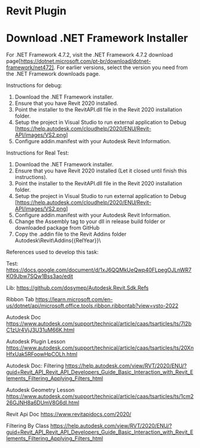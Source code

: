 
# Revit Plugin



# Download .NET Framework Installer

For .NET Framework 4.7.2, visit the .NET Framework 4.7.2 download page[https://dotnet.microsoft.com/pt-br/download/dotnet-framework/net472].
For earlier versions, select the version you need from the .NET Framework downloads page.

Instructions for debug:

1. Download the .NET Framework installer.
2. Ensure that you have Revit 2020 installed.
3. Point the installer to the RevitAPI.dll file in the Revit 2020 installation folder.
4. Setup the project in Visual Studio to run external application to Debug [https://help.autodesk.com/cloudhelp/2020/ENU/Revit-API/images/VS2.png]
5. Configure addin.manifest with your Autodesk Revit Information.

Instructions for Real Test:

1. Download the .NET Framework installer.
2. Ensure that you have Revit 2020 installed (Let it closed until finish this instructions).
3. Point the installer to the RevitAPI.dll file in the Revit 2020 installation folder.
4. Setup the project in Visual Studio to run external application to Debug [https://help.autodesk.com/cloudhelp/2020/ENU/Revit-API/images/VS2.png]
5. Configure addin.manifest with your Autodesk Revit Information.
6. Change the Assembly tag to your dll in release build folder or downloaded package from GitHub
7. Copy the .addin file to the Revit Addins folder Autodesk\Revit\Addins{{RelYear}}\



References used to develop this task:

Test:
https://docs.google.com/document/d/1xJ6QQMkUeQwp40FLpegOJLnWR7KO9Jbw7SQw1Bss3ao/edit

Lib: 
https://github.com/dosymep/Autodesk.Revit.Sdk.Refs

Ribbon Tab
https://learn.microsoft.com/en-us/dotnet/api/microsoft.office.tools.ribbon.ribbontab?view=vsto-2022

Autodesk Doc
https://www.autodesk.com/support/technical/article/caas/tsarticles/ts/7I2bC1zUr4VjJ3U31uM66K.html

Autodesk Plugin Lesson
https://www.autodesk.com/support/technical/article/caas/tsarticles/ts/20XnHfxUak5RFoowHpCOLh.html

Autodesk Doc: Filtering
https://help.autodesk.com/view/RVT/2020/ENU/?guid=Revit_API_Revit_API_Developers_Guide_Basic_Interaction_with_Revit_Elements_Filtering_Applying_Filters_html

Autodesk Geometry Lesson
https://www.autodesk.com/support/technical/article/caas/tsarticles/ts/1cm226GJNH8a6DUmV8G6dl.html

Revit Api Doc
https://www.revitapidocs.com/2020/

Filtering By Class
https://help.autodesk.com/view/RVT/2020/ENU/?guid=Revit_API_Revit_API_Developers_Guide_Basic_Interaction_with_Revit_Elements_Filtering_Applying_Filters_html